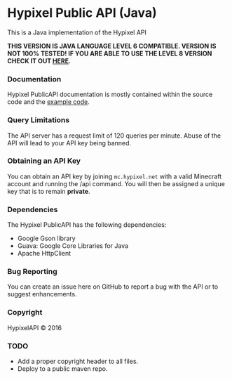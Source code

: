 Hypixel Public API (Java)
======
This is a Java implementation of the Hypixel API

**THIS VERSION IS JAVA LANGUAGE LEVEL 6 COMPATIBLE. VERSION IS NOT 100% TESTED! IF YOU ARE ABLE TO USE THE LEVEL 8 VERSION CHECK IT OUT [HERE](https://github.com/HypixelDev/PublicAPI).**

### Documentation
Hypixel PublicAPI documentation is mostly contained within the source code and the [example code](https://github.com/HypixelDev/PublicAPI/tree/master/Example/src/main/java/net/hypixel/example).

### Query Limitations
The API server has a request limit of 120 queries per minute. Abuse of the API will lead to your API key being banned.

### Obtaining an API Key
You can obtain an API key by joining ```mc.hypixel.net``` with a valid Minecraft account and running the /api command. You will then be assigned a unique key that is to remain **private**.

### Dependencies
The Hypixel PublicAPI has the following dependencies:
* Google Gson library
* Guava: Google Core Libraries for Java
* Apache HttpClient

### Bug Reporting
You can create an issue here on GitHub to report a bug with the API or to suggest enhancements.

### Copyright
HypixelAPI © 2016

### TODO
* Add a proper copyright header to all files.
* Deploy to a public maven repo.
